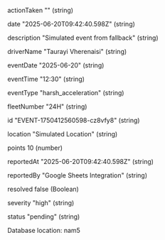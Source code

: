 actionTaken
""
(string)


date
"2025-06-20T09:42:40.598Z"
(string)


description
"Simulated event from fallback"
(string)


driverName
"Taurayi Vherenaisi"
(string)


eventDate
"2025-06-20"
(string)


eventTime
"12:30"
(string)


eventType
"harsh_acceleration"
(string)


fleetNumber
"24H"
(string)


id
"EVENT-1750412560598-cz8vfy8"
(string)


location
"Simulated Location"
(string)


points
10
(number)


reportedAt
"2025-06-20T09:42:40.598Z"
(string)


reportedBy
"Google Sheets Integration"
(string)


resolved
false
(Boolean)


severity
"high"
(string)


status
"pending"
(string)


Database location: nam5

